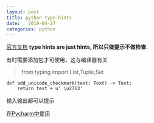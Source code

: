 ```yaml
---
layout: post
title: python type-hints
date:   2019-04-27
categories: python
---
```


<!-- MarkdownTOC -->




[官方文档][1]
**type hints are just hints, 所以只做提示不做检查.**

有时需要添加包才可使用，这与编译器有关
> from typing import List,Tuple,Set 

```
def add_unicode_checkmark(text: Text) -> Text:
    return text + u' \u2713'
```
输入输出都可以提示

[在Pycharm中使用][2]


  [1]: https://docs.python.org/3/library/typing.html
  [2]: https://www.jetbrains.com/help/pycharm/type-hinting-in-product.html